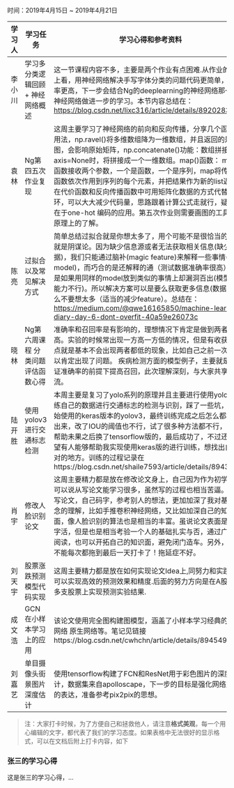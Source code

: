 ﻿时间：2019年4月15日 ~ 2019年4月21日

学习人|学习任务|学习心得和参考资料
------ | ------ | ------ 
李小川 | 学习多分类逻辑回顾 + 神经网络概述 | 这一节课程内容不多，主要是两个作业有点困难.从作业的结果上看，用神经网络解决手写字体分类的问题代码更简单，准确率更高，下一步会结合Ng的deeplearning的神经网络那一节对神经网络做进一步的学习。本节内容总结在：https://blog.csdn.net/lixc316/article/details/89202830
袁林 | Ng第四五次作业复现 |这周主要学习了神经网络的前向和反向传播，分享几个函数的用法，np.ravel()将多维数组降为一维数组，并且返回的是视图，会影响原始矩阵，np.concatenate()功能：数组拼接,当axis=None时，将拼接成一个一维数组。map()函数： map()函数接收两个参数，一个是函数，一个是序列，map将传入的函数依次作用到序列的每个元素，并把结果作为新的list返回。在代价函数和反向传播函数中可用矩阵化数据的方式代替for循环，可以大大减少代码量，思路跟着计算公式走就行，疑问点在于one-hot 编码的应用。第五次作业则需要画图的工具进行原理上的了解。 
陈亮 | 过拟合以及常见解决方式 | 简单总结过拟合就是你想太多了，用个可能不是很恰当的例子就是阴谋论。因为缺少信息源或者无法获取相关信息(缺少数据)，我们只能通过脑补(magic feature)来解释一些事情(模型model)，而巧合的是还解释的通（测试数据准确率很高），但是如果用同样的model放到类似的事情上却漏洞百出(模型泛化能力不行)。所以解决方案可以是要么获取更多信息(数据)，要么不要想太多（适当的减少feature）。总结在：https://medium.com/@qwe16165850/machine-learning-diary-day-6-dont-overfit-40a59e26073c
晓林 | Ng第六周课程 分类问题评估函数心得 | 准确率和召回率是有影响的，理想情况下肯定是做到两者都高。实验的时候常出现一方高一方低的情况，但是有收获的一点就是基本不会出现两者都低的现象，比如自己之前一次，所以肯定出现了问题。 疾病检测方面的模型例子，主要就是在保证准确率的前提下提高召回，此次理解深刻，与大家共享交流。
陆开胜 | 使用yolov3进行交通标志检测 | 本周主要是复习了yolo系列的原理并且主要进行使用yolov3训练自己的数据进行交通标志的检测与识别，踩了一些坑，一开始使用的keras版本的yolov3，最终训练完成之后怎么都检测不出来，改了IOU的阈值也不行，试了很多种方法都不行，寻求帮助未果之后换了tensorflow版的，最后成功了，不过还是希望有人能够帮助我实现使用keras版的进行训练，想找出自己不对的地方。训练的过程记录在https://blog.csdn.net/shaile7593/article/details/89438881
肖宇|修改人脸识别论文|这周主要精力都是放在修改论文身上，自己因为作为初学者，可以说从写论文能学习很多，虽然写的过程也相当苦逼。通过写论文，自己码字，参考别人的想法，更加加深了我对基本概念的理解，比如手推卷积神经网络，又比如加深自己的知识面，像人脸识别的算法也是相当的丰富。虽说论文表面是个文字活，但是也是相当考验一个人的基础扎实与否，通过广泛的阅读，也可以开拓自己的知识面，避免闭门造车。另外，以后不能每次都拖到最后一天打卡了！拖延症不好。
刘天宇|股票涨跌预测模型代码实现|这周主要精力都是放在如何实现论文Idea上,同努力和实践,目前可以实现高效的预测效果和精度.后面的努力方向是在A股3000多支股票上实现预测实验结果.
成文浩| GCN在小样本学习上的应用| 该论文使用完全图构建图模型，涵盖了小样本学习经典的孪生网络 原生网络等。笔记见链接https://blog.csdn.net/cwhchn/article/details/89454962
刘嘉艺|单目摄像头街景图片深度估计|使用tensorflow构建了FCN和ResNet用于彩色图片的深度估计，数据集来自apolloscape，下一步的目标是强化网络对细节的表达，准备参考pix2pix的思想。

> 注：大家打卡时候，为了方便自己和拯救他人，请注意**格式美观**，每一个用心编辑的文字，都代表了我们的学习态度。如果表格中无法很好的显示格式，可以在文档后附上打卡内容，如下

### 张三的学习心得
这是张三的学习心得，...

